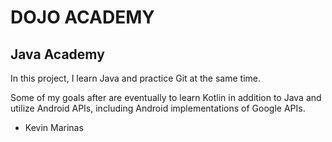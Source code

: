 # DOJO ACADEMY
## Java Academy

In this project, I learn Java and practice Git at the same time.

Some of my goals after are eventually to learn Kotlin in addition to Java and utilize Android APIs, including Android implementations of Google APIs.

- Kevin Marinas
